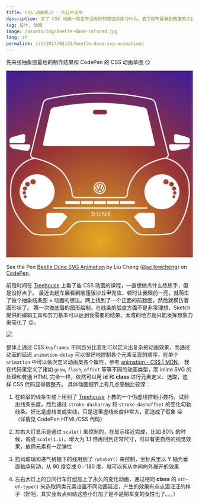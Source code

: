 ```yaml
---
title: CSS 动画练习 - 沙丘甲壳虫
description: 学了 CSS 动画一直苦于没有好的想法该练习什么，去了趟车展看到敞篷的沙丘甲壳虫顿时让我心动啊，所以想画个抽象的甲壳虫前脸来做，哈哈～
tag: 设计, 动画
image: /assets/img/beetle-dune-colored.jpg
lang: zh
permalink: /zh/2017/02/25/beetle-dune-svg-animation/
---
```


先来张抽象图最后的制作结果和 CodePen 的 CSS 动画草图 :smirk:

<img src="/assets/img/beetle-dune-colored.jpg" style="width: 640px;"/>

<p data-height="420" data-theme-id="light" data-slug-hash="ZeYPOW" data-default-tab="result" data-preview="true" data-user="willowcheng" data-embed-version="2" data-pen-title="Beetle Dune SVG Animation" class="codepen">See the Pen <a href="http://codepen.io/willowcheng/pen/ZeYPOW/">Beetle Dune SVG Animation</a> by Liu Cheng (<a href="http://codepen.io/willowcheng">@willowcheng</a>) on <a href="http://codepen.io">CodePen</a>.</p>
<script async src="https://production-assets.codepen.io/assets/embed/ei.js"></script>


前段时间在 [Treehouse](http://referrals.trhou.se/willowcheng) 上看了些 CSS 动画的课程，一直想做点什么练练手，但是没好点子。
最近去趟车展看到敞篷版沙丘甲壳虫，顿时让我眼前一亮，就萌生了做个抽象线条图 + 动画的想法。网上找到了一个正面的前脸图，然后就模仿着画形状了。
第一次做底层的图形绘制，在线条的弧度方面不是非常理想，Sketch 提供的编辑工具和剪刀基本可以达到我需要的结果，太难的地方就只能发挥想象力来简化了 :wink:。

![](http://blog.caranddriver.com/wp-content/uploads/2016/03/2016-Volkswagen-Beetle-Dune-111-876x535.jpg)

整体上通过 CSS `keyframes` 不同百分比变化可以定义出复杂的动画效果，而通过动画的延迟 `animation-delay` 可以很好地控制各个元素呈现的顺序，在单个 `animation` 中可以依次定义动画类各个属性，参考 [animation - CSS | MDN](https://developer.mozilla.org/en-US/docs/Web/CSS/animation)。
我在代码里定义了诸如 `grow`, `flash`, `offset` 等等不同的动画类型，而 inline SVG 的处理和普通 HTML 完全一样，依然可以用 **id** 和 **class** 进行元素定义、选取，这样 CSS 代码显得很整齐。
具体动画细节上有几点感触比较深：

1. 在轮廓的线条生成上用到了 [Treehouse](http://referrals.trhou.se/willowcheng) 上教的一个伪虚线控制小技巧。试验出线条长度，然后通过 `stroke-dasharray` 和 `stroke-dashoffset` 的变化勾勒线条。好比是虚线变成实线，只是这里虚线长度非常大，而造成了假象 :grinning:（详情见 CodePen HTML/CSS 代码）

2. 左右大灯显示是通过 `scale()` 来控制的，在显示接近完成，比如 80% 的时候，调成 `scale(1.1)`，增大为 1.1 倍再回到正常尺寸，可以有更自然的视觉效果，放佛元素有一定弹性

3. 挡风玻璃和进气格栅下的线用到了 `rotateY()` 来控制，坐标系里以 Y 轴为垂直轴承转动，从 90 度变成 0／180 度，就可以有从中间向外展开的效果

4. 左右大灯上的日间行车灯组加上了永久的变化动画，通过相同 **class** 的 `nth-of-type()` 来选取同类元素设置不同动画延迟，产生的效果有点点泪汪汪的样子（好吧，其实我有点纠结这些小灯加了是不是把车变的女性化了。。。）